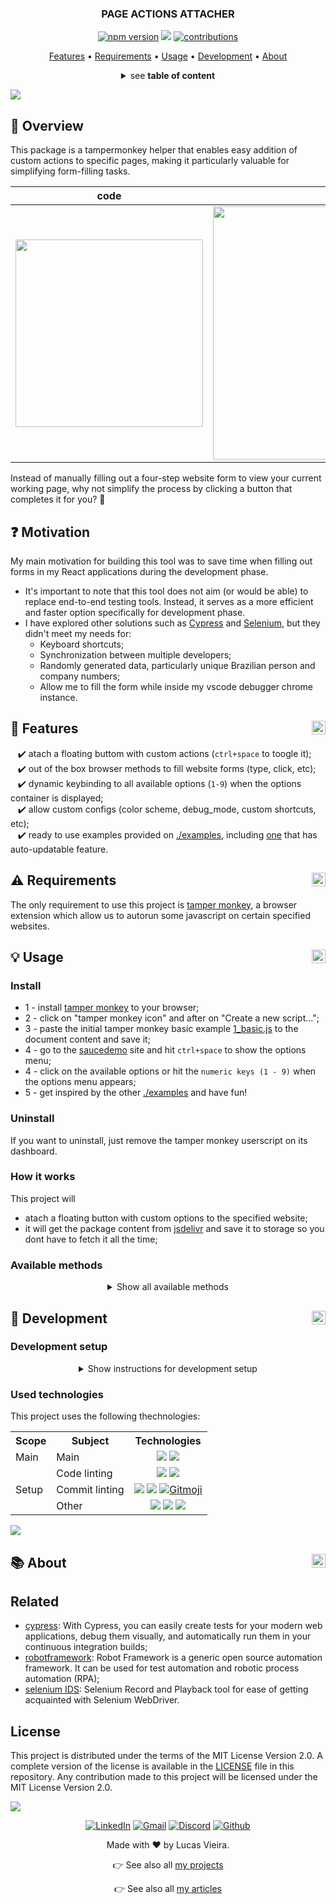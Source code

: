 <a name="TOC"></a>

<h3 align="center">
  PAGE ACTIONS ATTACHER
</h3>

<div align="center">
  <a href="https://www.npmjs.com/package/page_actions_attacher"><img src="https://img.shields.io/npm/v/page_actions_attacher.svg?style=flat" alt="npm version"></a>
  <a href="https://nodejs.org/en/"><img src="https://img.shields.io/badge/made%20with-node-1f425f?logo=node.js&.svg" /></a>
  <a href="https://github.com/lucasvtiradentes/page-actions-attacher#contributing"><img src="https://img.shields.io/badge/contributions-welcome-brightgreen.svg?style=flat" alt="contributions" /></a>
</div>

<p align="center">
  <a href="#dart-features">Features</a> • <a href="#warning-requirements">Requirements</a> • <a href="#bulb-usage">Usage</a> • <a href="#wrench-development">Development</a> • <a href="#books-about">About</a>
</p>

<details>
  <summary align="center"><span>see <b>table of content</b></span></summary>
  <p align="center">
    <ul>
      <li><a href="#trumpet-overview">Overview</a></li>
          <li><a href="#motivation">Motivation</a></li>
      <li><a href="#dart-features">Features</a></li>
      <li><a href="#warning-requirements">Requirements</a></li>
      <li>
        <a href="#bulb-usage">Usage</a>
        <ul>
          <li><a href="#install">Install</a></li>
          <li><a href="#uninstall">Uninstall</a></li>
          <li><a href="#how-it-works">How it works</a></li>
          <li><a href="#available-methods">Available methods</a></li>
        </ul>
      </li>
      <li>
        <a href="#wrench-development">Development</a>
        <ul>
          <li><a href="#development-setup">Development setup</a></li>
          <li><a href="#used-technologies">Used technologies</a></li>
        </ul>
      </li>
      <li>
        <a href="#books-about">About</a>
        <ul>
          <li><a href="#related">Related</a></li>
          <li><a href="#license">License</a></li>
          <li><a href="#feedback">Feedback</a></li>
        </ul>
      </li>
    </ul>
  </p>
</details>

<a href="#"><img src="./.github/images/divider.png" /></a>

## :trumpet: Overview

This package is a tampermonkey helper that enables easy addition of custom actions to specific pages, making it particularly valuable for simplifying form-filling tasks.

<div align="center">
  <table>
  <thead>
    <tr>
      <th>code</th>
      <th>result</th>
    </tr>
  </thead>
    <tbody>
      <tr>
        <td><img width="300px" src="./.github/images/demo_code.png" /></td>
        <td><img width="405px" src="./.github/images/demo.webp" /></td>
      </tr>
    </tbody>
  </table>
</div>

Instead of manually filling out a four-step website form to view your current working page, why not simplify the process by clicking a button that completes it for you? 🤖

## :question: Motivation

My main motivation for building this tool was to save time when filling out forms in my React applications during the development phase.

* It's important to note that this tool does not aim (or would be able) to replace end-to-end testing tools. Instead, it serves as a more efficient and faster option specifically for development phase.
* I have explored other solutions such as [Cypress](https://www.cypress.io) and [Selenium](https://chrome.google.com/webstore/detail/selenium-ide/mooikfkahbdckldjjndioackbalphokd), but they didn't meet my needs for:
  * Keyboard shortcuts;
  * Synchronization between multiple developers;
  * Randomly generated data, particularly unique Brazilian person and company numbers;
  * Allow me to fill the form while inside my vscode debugger chrome instance.

## :dart: Features<a href="#TOC"><img align="right" src="./.github/images/up_arrow.png" width="22"></a>

&nbsp;&nbsp;&nbsp;✔️ atach a floating buttom with custom actions (`ctrl+space` to toogle it);<br>
&nbsp;&nbsp;&nbsp;✔️ out of the box browser methods to fill website forms (type, click, etc);<br>
&nbsp;&nbsp;&nbsp;✔️ dynamic keybinding to all available options (`1-9`) when the options container is displayed;<br>
&nbsp;&nbsp;&nbsp;✔️ allow custom configs (color scheme, debug_mode, custom shortcuts, etc);<br>
&nbsp;&nbsp;&nbsp;✔️ ready to use examples provided on [./examples](./examples), including [one](./examples/3_with_header_buttons.js) that has auto-updatable feature.<br>

## :warning: Requirements<a href="#TOC"><img align="right" src="./.github/images/up_arrow.png" width="22"></a>

The only requirement to use this project is [tamper monkey](https://chrome.google.com/webstore/detail/tampermonkey/dhdgffkkebhmkfjojejmpbldmpobfkfo?hl=pt-BR), a browser extension which allow us to autorun some javascript on certain specified websites.

## :bulb: Usage<a href="#TOC"><img align="right" src="./.github/images/up_arrow.png" width="22"></a>

### Install

* 1 - install [tamper monkey](https://chrome.google.com/webstore/detail/tampermonkey/dhdgffkkebhmkfjojejmpbldmpobfkfo?hl=pt-BR) to your browser;
* 2 - click on "tamper monkey icon" and after on "Create a new script...";
* 3 - paste the initial tamper monkey basic example [1_basic.js](./examples/1_basic.js) to the document content and save it;
* 4 - go to the [saucedemo](https://www.saucedemo.com) site and hit `ctrl+space` to show the options menu;
* 4 - click on the available options or hit the `numeric keys (1 - 9)` when the options menu appears;
* 5 - get inspired by the other [./examples](./examples) and have fun!

### Uninstall

If you want to uninstall, just remove the tamper monkey userscript on its dashboard.

### How it works

This project will

- atach a floating button with custom options to the specified website;
- it will get the package content from [jsdelivr](https://cdn.jsdelivr.net/npm/page_actions_attacher) and save it to storage so you dont have to fetch it all the time;

### Available methods

<details>
  <summary align="center">Show all available methods</summary>
  <div>
<br>

This package comes with the following commands list:

<table>
  <tr>
    <th>Command</th>
    <th>Methods</th>
    <th>Description</th>
  </tr>
  <tr>
    <td rowspan="1"><code>attach(optionsArr, headerOptionsArr?)</code></td>
    <td>-</td>
    <td>Used to atach your options to the floating button. You can also specify custom header options.</td>
  </tr>
  <tr>
    <td rowspan="1"><code>help()</code></td>
    <td>-</td>
    <td>Show helper information on runtime environment.</td>
  </tr>
  <tr>
    <td rowspan="10"><code>dataUtils()</code></td>
    <td><code>.generateCNPJ()</code></td>
    <td>Generate a unique Brazilian identification number for each company.</td>
  </tr>
  <tr>
    <!-- <td rowspan="1"><code>dataUtils()</code></td> -->
    <td><code>.generateCPF()</code></td>
    <td>Generate a unique Brazilian identification number for each individual.</td>
  </tr>
  <tr>
    <!-- <td rowspan="1"><code>dataUtils()</code></td> -->
    <td><code>.generateCompanyName()</code></td>
    <td>Generate a randomly generated company name.</td>
  </tr>
  <tr>
    <!-- <td rowspan="1"><code>dataUtils()</code></td> -->
    <td><code>.generatePersonName()</code></td>
    <td>Generate a randomly generated person name.</td>
  </tr>
  <tr>
    <!-- <td rowspan="1"><code>dataUtils()</code></td> -->
    <td><code>.generatePersonEmail()</code></td>
    <td>Generate a randomly generated person email.</td>
  </tr>
  <tr>
    <!-- <td rowspan="1"><code>dataUtils()</code></td> -->
    <td><code>.generatePersonUsername()</code></td>
    <td>Generate a randomly generated person username.</td>
  </tr>
  <tr>
    <!-- <td rowspan="1"><code>dataUtils()</code></td> -->
    <td><code>.removeNumbersFromString(text)</code></td>
    <td>Remove all numbers from a text.</td>
  </tr>
  <tr>
    <!-- <td rowspan="1"><code>dataUtils()</code></td> -->
    <td><code>.getOnlyNumbersFromString(text)</code></td>
    <td>Remove all characters except numbers from a text.</td>
  </tr>
  <tr>
    <!-- <td rowspan="1"><code>dataUtils()</code></td> -->
    <td><code>.generateRandomNumberBetweenInterval(min, max)</code></td>
    <td>Get a number betweeen a specified ineterval.</td>
  </tr>
  <tr>
    <!-- <td rowspan="1"><code>dataUtils()</code></td> -->
    <td><code>.generateRandomNumbers(length)</code></td>
    <td>Generate a randomly generated number with a specified length.</td>
  </tr>
  <tr>
    <td rowspan="15"><code>browserUtils()</code></td>
    <td><code>.delay(milliseconds, ignoreLog?)</code></td>
    <td>Introduces a delay in the program execution for the specified number of milliseconds. If ignoreLog parameter is provided and set to true, the function will suppress any logging or output during the delay.</td>
  </tr>
  <tr>
    <!-- <td rowspan="1"><code>browserUtils()</code></td> -->
    <td><code>.getElementByTagText(tag, textToFind, itemIndex?)</code></td>
    <td>Returns the HTML element with the specified tag that contains the given text to find. If itemIndex is provided, it retrieves the element at the specified index when multiple elements are found.</td>
  </tr>
  <tr>
    <!-- <td rowspan="1"><code>browserUtils()</code></td> -->
    <td><code>.getElementByTagAttributeValue(tag, attribute, attributeValue, itemIndex?)</code></td>
    <td>Returns the HTML element with the specified tag that has the attribute matching the given attribute value. If itemIndex is provided, it retrieves the element at the specified index when multiple elements are found.</td>
  </tr>
  <tr>
    <!-- <td rowspan="1"><code>browserUtils()</code></td> -->
    <td><code>.getElementBySelector(selector)</code></td>
    <td>Returns the HTML element that matches the specified CSS selector. The selector can be used to target elements by tag name, class name, ID, or other CSS selectors.</td>
  </tr>
  <tr>
    <!-- <td rowspan="1"><code>browserUtils()</code></td> -->
    <td><code>.getElementByInputName(inputName)</code></td>
    <td>Returns the HTML element that matches the specified input element name.</td>
  </tr>
  <tr>
    <!-- <td rowspan="1"><code>browserUtils()</code></td> -->
    <td>.typeOnInputByElement(htmlElement, text)</td>
    <td>Simulates typing the specified text into the given htmlElement. This function interacts with the HTML input element and populates it with the provided text.</td>
  </tr>
  <tr>
    <!-- <td rowspan="1"><code>browserUtils()</code></td> -->
    <td><code>.typeOnInputBySelector(selector, text)</code></td>
    <td>Simulates typing the specified text into the HTML input element selected using the given selector. This function interacts with the input element matching the selector and populates it with the provided text.</td>
  </tr>
  <tr>
    <!-- <td rowspan="1"><code>browserUtils()</code></td> -->
    <td><code>.typeOnInputByInputName(inputName, text)</code></td>
    <td>Simulates typing the specified text into the HTML input element selected using the given input name. This function interacts with the input element matching the selector and populates it with the provided text.</td>
  </tr>
  <tr>
    <!-- <td rowspan="1"><code>browserUtils()</code></td> -->
    <td><code>.clickElement(htmlElement)</code></td>
    <td>Simulates a click on the specified htmlElement. This function triggers a click event on the element, simulating a user interaction as if the element were physically clicked.</td>
  </tr>
  <tr>
    <!-- <td rowspan="1"><code>browserUtils()</code></td> -->
    <td><code>.clickElementBySelector(selector)</code></td>
    <td>Simulates a click on the HTML element selected using the given selector. This function triggers a click event on the element matching the selector, simulating a user interaction as if the element were physically clicked.</td>
  </tr>
  <tr>
    <!-- <td rowspan="1"><code>browserUtils()</code></td> -->
    <td><code>.clickElementByTagText(tag, textToFind, itemIndex?)</code></td>
    <td>Simulates a click on the HTML element with the specified tag that contains the given textToFind. If itemIndex is provided, it clicks on the element at the specified index when multiple elements are found. This function simulates a user interaction as if the element were physically clicked.</td>
  </tr>
  <tr>
    <!-- <td rowspan="1"><code>browserUtils()</code></td> -->
    <td><code>.clickElementByTagAttributeValue(tag, attribute, attributeValue, itemIndex?)</code></td>
    <td>Simulates a click on the HTML element with the specified tag that has the attribute matching the given attributeValue. If itemIndex is provided, it clicks on the element at the specified index when multiple elements are found. This function simulates a user interaction as if the element were physically clicked.</td>
  </tr>
  <tr>
    <!-- <td rowspan="1"><code>browserUtils()</code></td> -->
    <td><code>.generateFormRow(name, value, onAfterClickAction?)</code></td>
    <td>Generates a form row with the specified name and value. If onAfterClickAction is provided, it specifies an optional action to perform after clicking the form row.</td>
  </tr>
  <tr>
    <!-- <td rowspan="1"><code>browserUtils()</code></td> -->
    <td><code>.getModal(title)</code></td>
    <td>Utility function for easily handling modals on the options. The function returns two functions, one to update the modal's content and another to close the modal.</td>
  </tr>
  <tr>
    <!-- <td rowspan="1"><code>browserUtils()</code></td> -->
    <td><code>.showToast(message, seconds?)</code></td>
    <td>Utility function for easily creating toast messages.</td>
  </tr>
</table>
  </div>
</details>


## :wrench: Development<a href="#TOC"><img align="right" src="./.github/images/up_arrow.png" width="22"></a>

### Development setup

<details>
  <summary align="center">Show instructions for development setup</summary>
  <div>
<br>
To setup this project in your computer, run the following commands:

```bash
# Clone this repository
$ git clone https://github.com/lucasvtiradentes/page-actions-attacher

# Go into the repository
$ cd page-actions-attacher

# Install dependencies
$ npm install
```

If you want to [contribute](./docs/CONTRIBUTING.md) to the project, fork the project, make the necessary changes, and to test your work you can load the <code>./tests/index.html</code> on your browser after run a <code>npm run build</code> command.
  </div>
</details>

### Used technologies

This project uses the following thechnologies:

<div align="center">
  <table>
    <tr>
      <th>Scope</th>
      <th>Subject</th>
      <th>Technologies</th>
    </tr>
    <tr>
      <td rowspan="1">Main</td>
      <td>Main</td>
      <td align="center">
        <a href="https://nodejs.org/"><img src="https://img.shields.io/badge/Node.js-339933?logo=nodedotjs&logoColor=white"></a>
        <a href="https://www.typescriptlang.org/"><img src="https://img.shields.io/badge/TypeScript-007ACC?logo=typescript&logoColor=white"></a>
      </td>
    </tr>
    <tr>
      <td rowspan="3">Setup</td>
      <td>Code linting</td>
      <td align="center">
        <a href="https://github.com/prettier/prettier"><img src="https://img.shields.io/badge/prettier-1A2C34?logo=prettier&logoColor=F7BA3E"></a>
        <a href="https://github.com/eslint/eslint"><img src="https://img.shields.io/badge/eslint-3A33D1?logo=eslint&logoColor=white"></a>
      </td>
    </tr>
    <tr>
      <!-- <td rowspan="2">Setup</td> -->
      <td>Commit linting</td>
      <td align="center">
      <a target="_blank" href="https://github.com/conventional-changelog/commitlint"><img src="https://img.shields.io/badge/commitlint-red?logo=commitlint&logoColor=white"></a>
      <a target="_blank" href="https://github.com/commitizen/cz-cli"><img src="https://img.shields.io/badge/commitizen-pink?logo=conventionalcommits&logoColor=white"></a>
      <a href="https://gitmoji.dev"><img
    src="https://img.shields.io/badge/gitmoji-%20😜%20😍-FFDD67.svg?style=flat-square"
    alt="Gitmoji"/></a>
      </td>
    </tr>
    <tr>
      <!-- <td rowspan="2">Setup</td> -->
      <td>Other</td>
      <td align="center">
        <a href="https://editorconfig.org/"><img src="https://img.shields.io/badge/Editor%20Config-E0EFEF?logo=editorconfig&logoColor=000"></a>
        <a target="_blank" href="https://github.com/typicode/husky"><img src="https://img.shields.io/badge/🐶%20husky-green?logo=husky&logoColor=white"></a>
        <a target="_blank" href="https://github.com/okonet/lint-staged"><img src="https://img.shields.io/badge/🚫%20lint%20staged-yellow?&logoColor=white"></a>
      </td>
    </tr>
  </table>
</div>

<a href="#"><img src="./.github/images/divider.png" /></a>

## :books: About<a href="#TOC"><img align="right" src="./.github/images/up_arrow.png" width="22"></a>

## Related

- [cypress](https://www.cypress.io): With Cypress, you can easily create tests for your modern web applications, debug them visually, and automatically run them in your continuous integration builds;
- [robotframework](https://robotframework.org): Robot Framework is a generic open source automation framework. It can be used for test automation and robotic process automation (RPA);
- [selenium IDS](https://chrome.google.com/webstore/detail/selenium-ide/mooikfkahbdckldjjndioackbalphokd): Selenium Record and Playback tool for ease of getting acquainted with Selenium WebDriver.

## License

This project is distributed under the terms of the MIT License Version 2.0. A complete version of the license is available in the [LICENSE](LICENSE) file in this repository. Any contribution made to this project will be licensed under the MIT License Version 2.0.

<a href="#"><img src="./.github/images/divider.png" /></a>

<div align="center">
  <p>
    <a target="_blank" href="https://www.linkedin.com/in/lucasvtiradentes/"><img src="https://img.shields.io/badge/-linkedin-blue?logo=Linkedin&logoColor=white" alt="LinkedIn"></a>
    <a target="_blank" href="mailto:lucasvtiradentes@gmail.com"><img src="https://img.shields.io/badge/gmail-red?logo=gmail&logoColor=white" alt="Gmail"></a>
    <a target="_blank" href="https://discord.com/users/262326726892191744"><img src="https://img.shields.io/badge/discord-5865F2?logo=discord&logoColor=white" alt="Discord"></a>
    <a target="_blank" href="https://github.com/lucasvtiradentes/"><img src="https://img.shields.io/badge/github-gray?logo=github&logoColor=white" alt="Github"></a>
  </p>
  <p>Made with ❤️ by Lucas Vieira.</p>
  <p>👉 See also all <a href="https://github.com/lucasvtiradentes/lucasvtiradentes/blob/master/portfolio/PROJECTS.md#TOC">my projects</a></p>
  <p>👉 See also all <a href="https://github.com/lucasvtiradentes/my-tutorials#readme">my articles</a></p>
</div>
